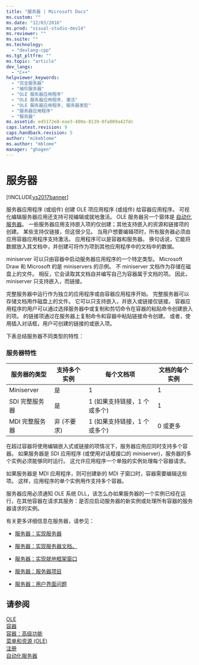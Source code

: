 ```yaml
---
title: "服务器 | Microsoft Docs"
ms.custom: ""
ms.date: "12/03/2016"
ms.prod: "visual-studio-dev14"
ms.reviewer: ""
ms.suite: ""
ms.technology: 
  - "devlang-cpp"
ms.tgt_pltfrm: ""
ms.topic: "article"
dev_langs: 
  - "C++"
helpviewer_keywords: 
  - "完全服务器"
  - "袖珍服务器"
  - "OLE 服务器应用程序"
  - "OLE 服务器应用程序, 激活"
  - "OLE 服务器应用程序, 服务器类型"
  - "服务器应用程序"
  - "服务器"
ms.assetid: e45172e8-eae3-400a-8139-0fa009a42fdc
caps.latest.revision: 9
caps.handback.revision: 5
author: "mikeblome"
ms.author: "mblome"
manager: "ghogen"
---
```

# 服务器
[!INCLUDE[vs2017banner](../assembler/inline/includes/vs2017banner.md)]

服务器应用程序 \(或组件\) 创建 OLE 项应用程序 \(或组件\) 给容器应用程序。  可视化编辑服务器应用还支持可视编辑或就地激活。  OLE 服务器另一个窗体是 [自动化服务器](../mfc/automation-servers.md)。  一些服务器应用支持嵌入项的仅创建；其他支持嵌入的资源和链接项的创建。  某些支持仅链接，但这很少见。  当用户想要编辑项时，所有服务器必须由应用容器应用程序支持激活。  应用程序可以是容器和服务器。  换句话说，它能将数据放入其文档中，并创建可将作为项到其他应用程序中的文档中的数据。  
  
 miniserver 可以只由容器中启动服务器应用程序的一个特定类型。  Microsoft Draw 和 Microsoft 的是 miniservers 的示例。  不 miniserver 文档作为存储在磁盘上的文件。  相反，它会读取其文档自并编写自己为容器属于文档的项。  因此，miniserver 只支持嵌入，而链接。  
  
 完整服务器中运行作为独立的应用程序或由容器应用程序开始。  完整服务器可以存储文档用作磁盘上的文件。  它可以只支持嵌入，并嵌入或链接仅链接。  容器应用程序的用户可以通过选择服务器中或复制和剪切命令在容器的粘贴命令创建嵌入的项。  的链接项通过在服务器上复制命令和容器中粘贴链接命令创建。  或者，使用插入对话框，用户可创建的链接的或嵌入项。  
  
 下表总结服务器不同类型的特性：  
  
### 服务器特性  
  
|服务器的类型|支持多个实例|每个文档项|文档的每个实例|  
|------------|------------|-----------|-------------|  
|Miniserver|是|1|1|  
|SDI 完整服务器|是|1 \(如果支持链接，1 个或多个\)|1|  
|MDI 完整服务器|非 \(不要求\)|1 \(如果支持链接，1 个或多个\)|0 或更多|  
  
 在超过容器将使用编辑嵌入式或链接的项情况下，服务器应用应同时支持多个容器。  如果服务器是 SDI 应用程序 \(或使用对话框接口的 miniserver\)，服务器的多个实例必须能够同时运行。  这允许应用程序一个单独的实例处理每个容器请求。  
  
 如果服务器是 MDI 应用程序，则可创建新的 MDI 子窗口时，容器需要编辑这些项。  这样，应用程序的单个实例用作支持多个容器。  
  
 服务器应用必须通知 OLE 系统 DLL，该怎么办如果服务器的一个实例已经在运行，在其他容器在请求其服务：是否应启动服务器的新实例或处理所有容器的服务器请求的实例。  
  
 有关更多详细信息在服务器，请参见：  
  
-   [服务器：实现服务器](../mfc/servers-implementing-a-server.md)  
  
-   [服务器：实现服务器文档。](../mfc/servers-implementing-server-documents.md)  
  
-   [服务器：实现就地框架窗口](../mfc/servers-implementing-in-place-frame-windows.md)  
  
-   [服务器：服务器项目](../mfc/servers-server-items.md)  
  
-   [服务器：用户界面问题](../mfc/servers-user-interface-issues.md)  
  
## 请参阅  
 [OLE](../mfc/ole-in-mfc.md)   
 [容器](../mfc/containers.md)   
 [容器：高级功能](../mfc/containers-advanced-features.md)   
 [菜单和资源 \(OLE\)](../mfc/menus-and-resources-ole.md)   
 [注册](../mfc/registration.md)   
 [自动化服务器](../mfc/automation-servers.md)